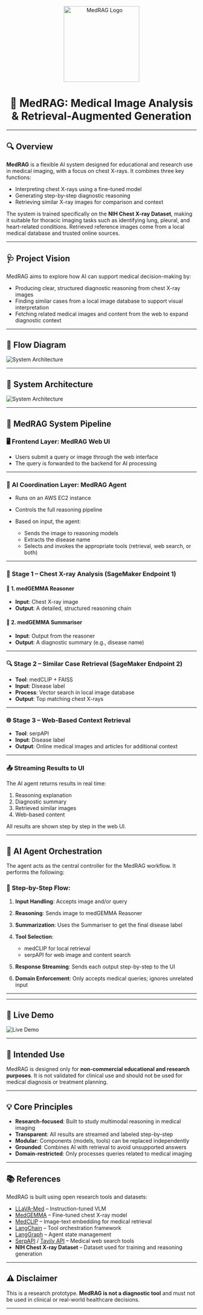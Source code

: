 
<p align="center">
  <img src="images/medrag_logo-2.png" alt="MedRAG Logo" width="200"/>
</p>

<h1 align="center">🧠 MedRAG: Medical Image Analysis & Retrieval-Augmented Generation</h1>

---

## 🔍 Overview

**MedRAG** is a flexible AI system designed for educational and research use in medical imaging, with a focus on chest X-rays. It combines three key functions:

* Interpreting chest X-rays using a fine-tuned model
* Generating step-by-step diagnostic reasoning
* Retrieving similar X-ray images for comparison and context

The system is trained specifically on the **NIH Chest X-ray Dataset**, making it suitable for thoracic imaging tasks such as identifying lung, pleural, and heart-related conditions. Retrieved reference images come from a local medical database and trusted online sources.

---

## 🩺 Project Vision

MedRAG aims to explore how AI can support medical decision-making by:

* Producing clear, structured diagnostic reasoning from chest X-ray images
* Finding similar cases from a local image database to support visual interpretation
* Fetching related medical images and content from the web to expand diagnostic context

---

## 🧱 Flow Diagram

![System Architecture](images/medrag-interface.drawio.svg)

---

## 🧱 System Architecture

![System Architecture](images/medrag-architecture2.drawio.svg)

---

## 🔄 MedRAG System Pipeline

### 🖥️ Frontend Layer: MedRAG Web UI

* Users submit a query or image through the web interface
* The query is forwarded to the backend for AI processing

---

### 🧠 AI Coordination Layer: MedRAG Agent

* Runs on an AWS EC2 instance
* Controls the full reasoning pipeline
* Based on input, the agent:

  * Sends the image to reasoning models
  * Extracts the disease name
  * Selects and invokes the appropriate tools (retrieval, web search, or both)

---

### 🧠 Stage 1 – Chest X-ray Analysis (SageMaker Endpoint 1)

#### 🔹 1. medGEMMA Reasoner

* **Input**: Chest X-ray image
* **Output**: A detailed, structured reasoning chain

#### 🔹 2. medGEMMA Summariser

* **Input**: Output from the reasoner
* **Output**: A diagnostic summary (e.g., disease name)

---

### 🔍 Stage 2 – Similar Case Retrieval (SageMaker Endpoint 2)

* **Tool**: medCLIP + FAISS
* **Input**: Disease label
* **Process**: Vector search in local image database
* **Output**: Top matching chest X-rays

---

### 🌐 Stage 3 – Web-Based Context Retrieval

* **Tool**: serpAPI
* **Input**: Disease label
* **Output**: Online medical images and articles for additional context

---

### 📤 Streaming Results to UI

The AI agent returns results in real time:

1. Reasoning explanation
2. Diagnostic summary
3. Retrieved similar images
4. Web-based content

All results are shown step by step in the web UI.

---

## 🧠 AI Agent Orchestration

The agent acts as the central controller for the MedRAG workflow. It performs the following:

### 🔁 Step-by-Step Flow:

1. **Input Handling**: Accepts image and/or query
2. **Reasoning**: Sends image to medGEMMA Reasoner
3. **Summarization**: Uses the Summariser to get the final disease label
4. **Tool Selection**:

   * medCLIP for local retrieval
   * serpAPI for web image and content search
5. **Response Streaming**: Sends each output step-by-step to the UI
6. **Domain Enforcement**: Only accepts medical queries; ignores unrelated input

---


---

## 🎥 Live Demo

![Live Demo](images/medrag_gif.gif)

---

## 🎯 Intended Use

MedRAG is designed only for **non-commercial educational and research purposes**. It is not validated for clinical use and should not be used for medical diagnosis or treatment planning.

---

## 💡 Core Principles

* **Research-focused**: Built to study multimodal reasoning in medical imaging
* **Transparent**: All results are streamed and labeled step-by-step
* **Modular**: Components (models, tools) can be replaced independently
* **Grounded**: Combines AI with retrieval to avoid unsupported answers
* **Domain-restricted**: Only processes queries related to medical imaging

---

## 📚 References

MedRAG is built using open research tools and datasets:

* [LLaVA-Med](https://github.com/microsoft/LLaVA-Med) – Instruction-tuned VLM
* [MedGEMMA](https://huggingface.co/google/medgemma-4b-it) – Fine-tuned chest X-ray model
* [MedCLIP](https://github.com/UCSD-AI4H/MedCLIP) – Image-text embedding for medical retrieval
* [LangChain](https://github.com/langchain-ai/langchain) – Tool orchestration framework
* [LangGraph](https://github.com/langchain-ai/langgraph) – Agent state management
* [SerpAPI](https://serpapi.com/) / [Tavily API](https://www.tavily.com/) – Medical web search tools
* **NIH Chest X-ray Dataset** – Dataset used for training and reasoning generation

---

## ⚠️ Disclaimer

This is a research prototype. **MedRAG is not a diagnostic tool** and must not be used in clinical or real-world healthcare decisions.

---

